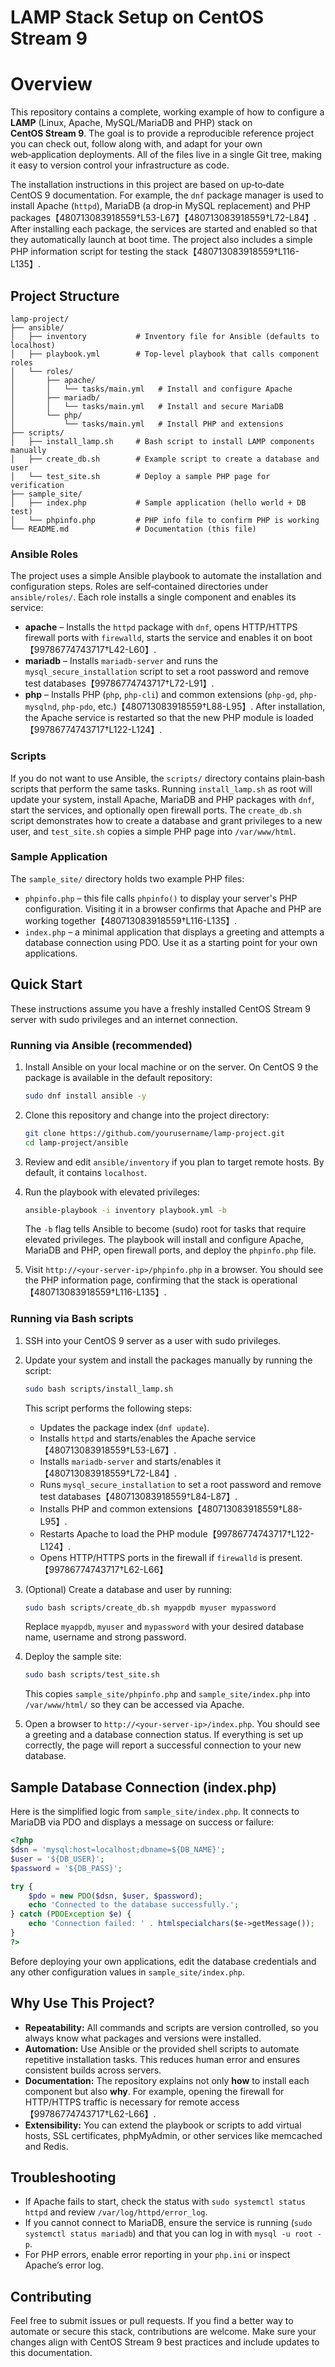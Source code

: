 # LAMP Stack Setup on CentOS Stream 9

# Overview

This repository contains a complete, working example of how to configure a **LAMP** (Linux, Apache, MySQL/MariaDB and PHP) stack on **CentOS Stream 9**.  The goal is to provide a reproducible reference project you can check out, follow along with, and adapt for your own web‑application deployments.  All of the files live in a single Git tree, making it easy to version control your infrastructure as code.

The installation instructions in this project are based on up‑to‑date CentOS 9 documentation.  For example, the `dnf` package manager is used to install Apache (`httpd`), MariaDB (a drop‑in MySQL replacement) and PHP packages【480713083918559†L53-L67】【480713083918559†L72-L84】.  After installing each package, the services are started and enabled so that they automatically launch at boot time.  The project also includes a simple PHP information script for testing the stack【480713083918559†L116-L135】.

## Project Structure

```
lamp-project/
├── ansible/
│   ├── inventory           # Inventory file for Ansible (defaults to localhost)
│   ├── playbook.yml        # Top‑level playbook that calls component roles
│   └── roles/
│       ├── apache/
│       │   └── tasks/main.yml   # Install and configure Apache
│       ├── mariadb/
│       │   └── tasks/main.yml   # Install and secure MariaDB
│       └── php/
│           └── tasks/main.yml   # Install PHP and extensions
├── scripts/
│   ├── install_lamp.sh     # Bash script to install LAMP components manually
│   ├── create_db.sh        # Example script to create a database and user
│   └── test_site.sh        # Deploy a sample PHP page for verification
├── sample_site/
│   ├── index.php           # Sample application (hello world + DB test)
│   └── phpinfo.php         # PHP info file to confirm PHP is working
└── README.md               # Documentation (this file)
```

### Ansible Roles

The project uses a simple Ansible playbook to automate the installation and configuration steps.  Roles are self‑contained directories under `ansible/roles/`.  Each role installs a single component and enables its service:

- **apache** – Installs the `httpd` package with `dnf`, opens HTTP/HTTPS firewall ports with `firewalld`, starts the service and enables it on boot【99786774743717†L42-L60】.
- **mariadb** – Installs `mariadb-server` and runs the `mysql_secure_installation` script to set a root password and remove test databases【99786774743717†L72-L91】.
- **php** – Installs PHP (`php`, `php-cli`) and common extensions (`php-gd`, `php-mysqlnd`, `php-pdo`, etc.)【480713083918559†L88-L95】.  After installation, the Apache service is restarted so that the new PHP module is loaded【99786774743717†L122-L124】.

### Scripts

If you do not want to use Ansible, the `scripts/` directory contains plain‑bash scripts that perform the same tasks.  Running `install_lamp.sh` as root will update your system, install Apache, MariaDB and PHP packages with `dnf`, start the services, and optionally open firewall ports.  The `create_db.sh` script demonstrates how to create a database and grant privileges to a new user, and `test_site.sh` copies a simple PHP page into `/var/www/html`.

### Sample Application

The `sample_site/` directory holds two example PHP files:

- `phpinfo.php` – this file calls `phpinfo()` to display your server's PHP configuration.  Visiting it in a browser confirms that Apache and PHP are working together【480713083918559†L116-L135】.
- `index.php` – a minimal application that displays a greeting and attempts a database connection using PDO.  Use it as a starting point for your own applications.

## Quick Start

These instructions assume you have a freshly installed CentOS Stream 9 server with sudo privileges and an internet connection.

### Running via Ansible (recommended)

1. Install Ansible on your local machine or on the server.  On CentOS 9 the package is available in the default repository:

   ```bash
   sudo dnf install ansible -y
   ```

2. Clone this repository and change into the project directory:

   ```bash
   git clone https://github.com/yourusername/lamp-project.git
   cd lamp-project/ansible
   ```

3. Review and edit `ansible/inventory` if you plan to target remote hosts.  By default, it contains `localhost`.

4. Run the playbook with elevated privileges:

   ```bash
   ansible-playbook -i inventory playbook.yml -b
   ```

   The `-b` flag tells Ansible to become (sudo) root for tasks that require elevated privileges.  The playbook will install and configure Apache, MariaDB and PHP, open firewall ports, and deploy the `phpinfo.php` file.

5. Visit `http://<your-server-ip>/phpinfo.php` in a browser.  You should see the PHP information page, confirming that the stack is operational【480713083918559†L116-L135】.

### Running via Bash scripts

1. SSH into your CentOS 9 server as a user with sudo privileges.

2. Update your system and install the packages manually by running the script:

   ```bash
   sudo bash scripts/install_lamp.sh
   ```

   This script performs the following steps:
   - Updates the package index (`dnf update`).
   - Installs `httpd` and starts/enables the Apache service【480713083918559†L53-L67】.
   - Installs `mariadb-server` and starts/enables it【480713083918559†L72-L84】.
   - Runs `mysql_secure_installation` to set a root password and remove test databases【480713083918559†L84-L87】.
   - Installs PHP and common extensions【480713083918559†L88-L95】.
   - Restarts Apache to load the PHP module【99786774743717†L122-L124】.
   - Opens HTTP/HTTPS ports in the firewall if `firewalld` is present.【99786774743717†L62-L66】

3. (Optional) Create a database and user by running:

   ```bash
   sudo bash scripts/create_db.sh myappdb myuser mypassword
   ```

   Replace `myappdb`, `myuser` and `mypassword` with your desired database name, username and strong password.

4. Deploy the sample site:

   ```bash
   sudo bash scripts/test_site.sh
   ```

   This copies `sample_site/phpinfo.php` and `sample_site/index.php` into `/var/www/html/` so they can be accessed via Apache.

5. Open a browser to `http://<your-server-ip>/index.php`.  You should see a greeting and a database connection status.  If everything is set up correctly, the page will report a successful connection to your new database.

## Sample Database Connection (index.php)

Here is the simplified logic from `sample_site/index.php`.  It connects to MariaDB via PDO and displays a message on success or failure:

```php
<?php
$dsn = 'mysql:host=localhost;dbname=${DB_NAME}';
$user = '${DB_USER}';
$password = '${DB_PASS}';

try {
    $pdo = new PDO($dsn, $user, $password);
    echo 'Connected to the database successfully.';
} catch (PDOException $e) {
    echo 'Connection failed: ' . htmlspecialchars($e->getMessage());
}
?>
```

Before deploying your own applications, edit the database credentials and any other configuration values in `sample_site/index.php`.

## Why Use This Project?

- **Repeatability:** All commands and scripts are version controlled, so you always know what packages and versions were installed.
- **Automation:** Use Ansible or the provided shell scripts to automate repetitive installation tasks.  This reduces human error and ensures consistent builds across servers.
- **Documentation:** The repository explains not only **how** to install each component but also **why**.  For example, opening the firewall for HTTP/HTTPS traffic is necessary for remote access【99786774743717†L62-L66】.
- **Extensibility:** You can extend the playbook or scripts to add virtual hosts, SSL certificates, phpMyAdmin, or other services like memcached and Redis.

## Troubleshooting

- If Apache fails to start, check the status with `sudo systemctl status httpd` and review `/var/log/httpd/error_log`.
- If you cannot connect to MariaDB, ensure the service is running (`sudo systemctl status mariadb`) and that you can log in with `mysql -u root -p`.
- For PHP errors, enable error reporting in your `php.ini` or inspect Apache’s error log.

## Contributing

Feel free to submit issues or pull requests.  If you find a better way to automate or secure this stack, contributions are welcome.  Make sure your changes align with CentOS Stream 9 best practices and include updates to this documentation.
